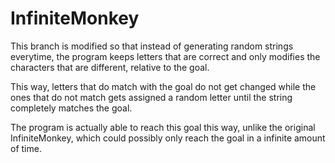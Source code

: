 # InfiniteMonkey

This branch is modified so that instead of generating random strings everytime, the program keeps letters that are correct and only modifies the characters that are different, relative to the goal.

This way, letters that do match with the goal do not get changed while the ones that do not match gets assigned a random letter until the string completely matches the goal.

The program is actually able to reach this goal this way, unlike the original InfiniteMonkey, which could possibly only reach the goal in a infinite amount of time.

